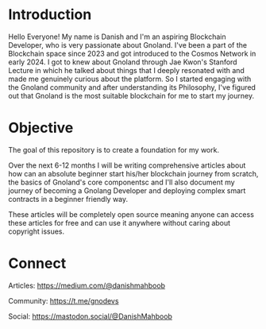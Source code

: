 # Introduction
Hello Everyone! My name is Danish and I'm an aspiring Blockchain Developer, who is very passionate about Gnoland. I've been a part of the Blockchain space since 2023 and got introduced to the Cosmos Network in early 2024. I got to knew about Gnoland through Jae Kwon's Stanford Lecture in which he talked about things that I deeply resonated with and made me genuinely curious about the platform. So I started engaging with the Gnoland community and after understanding its Philosophy, I've figured out that Gnoland is the most suitable blockchain for me to start my journey.

# Objective
The goal of this repository is to create a foundation for my work.

Over the next 6-12 months I will be writing comprehensive articles about how can an absolute beginner start his/her blockchain journey from scratch, the basics of Gnoland's core componentsc and I'll also document my journey of becoming a Gnolang Developer and deploying complex smart contracts in a beginner friendly way.

These articles will be completely open source meaning anyone can access these articles for free and can use it anywhere without caring about copyright issues.

# Connect
Articles: https://medium.com/@danishmahboob

Community: 
https://t.me/gnodevs

Social: 
https://mastodon.social/@DanishMahboob


